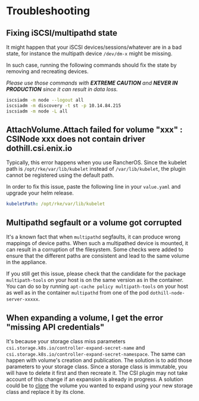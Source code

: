# Troubleshooting

## Fixing iSCSI/multipathd state

It might happen that your iSCSI devices/sessions/whatever are in a bad state, for instance the multipath device `/dev/dm-x` might be missing.

In such case, running the following commands should fix the state by removing and recreating devices.

*Please use those commands with **EXTREME CAUTION** and **NEVER IN PRODUCTION** since it can result in data loss.*

```sh
iscsiadm -m node --logout all
iscsiadm -m discovery -t st -p 10.14.84.215
iscsiadm -m node -L all
```

## AttachVolume.Attach failed for volume "xxx" : CSINode xxx does not contain driver dothill.csi.enix.io

Typically, this error happens when you use RancherOS. Since the kubelet path is `/opt/rke/var/lib/kubelet` instead of `/var/lib/kubelet`, the plugin cannot be registered using the default path.

In order to fix this issue, paste the following line in your `value.yaml` and upgrade your helm release.

```yaml
kubeletPath: /opt/rke/var/lib/kubelet
```

## Multipathd segfault or a volume got corrupted

It's a known fact that when `multipathd` segfaults, it can produce wrong mappings of device paths. When such a multipathed device is mounted, it can result in a corruption of the filesystem. Some checks were added to ensure that the different paths are consistent and lead to the same volume in the appliance.

If you still get this issue, please check that the candidate for the package `multipath-tools` on your host is on the same version as in the container. You can do so by running `apt-cache policy multipath-tools` on your host as well as in the container `multipathd` from one of the pod `dothill-node-server-xxxxx`.

## When expanding a volume, I get the error "missing API credentials"

It's because your storage class miss parameters `csi.storage.k8s.io/controller-expand-secret-name` and `csi.storage.k8s.io/controller-expand-secret-namespace`. The same can happen with volume's creation and publication. The solution is to add those parameters to your storage class. Since a storage class is immutable, you will have to delete it first and then recreate it. The CSI plugin may not take account of this change if an expansion is already in progress. A solution could be to [clone](./volume-snapshots.md#clone-a-volume) the volume you wanted to expand using your new storage class and replace it by its clone.
